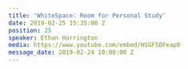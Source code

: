 ```yaml
---
title: 'WhiteSpace: Room for Personal Study'
date: 2019-02-25 15:35:00 Z
position: 25
speaker: Ethan Harrington
media: https://www.youtube.com/embed/HSGF5DFeap0
message_date: 2019-02-24 10:00:00 Z
---
```


